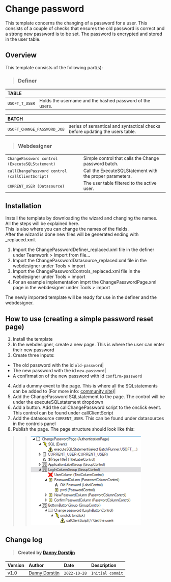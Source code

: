 # Change password
This template concerns the changing of a password for a user.
This consists of a couple of checks that ensures the old password is correct and a strong new password is to be set.
The password is encrypted and stored in the user table.
## Overview
This template consists of the following part(s):
> ### Definer
|TABLE||
|:-|-|
|`USOFT_T_USER`|Holds the username and the hashed password of the users.|

|BATCH||
|:-|-|
|`USOFT_CHANGE_PASSWORD_JOB`|series of semantical and syntactical checks before updating the users table.|
> ### Webdesigner
|||
|-|-|
|`ChangePassword control (ExecuteSQLStatement)`|Simple control that calls the Change password batch.|
|`callChangePassword control (callClientScript)`|Call the ExecuteSQLStatement with the proper parameters.|
|`CURRENT_USER (Datasource)`|The user table filtered to the active user.|
## Installation
Install the template by downloading the wizard and changing the names.\
All the steps will be explained here.\
This is also where you can change the names of the fields.\
After the wizard is done new files will be generated ending with _replaced.xml.
1. Import the ChangePasswordDefiner_replaced.xml file in the definer under Teamwork > Import from file...
2. Import the ChangePasswordDatasource_replaced.xml file in the webdesigner under Tools > import
3. Import the ChangePasswordControls_replaced.xml file in the webdesigner under Tools > import
4. For an example implementation imprt the ChangePasswordPage.xml page in the webdesigner under Tools > import

The newly imported template will be ready for use in the definer and the webdesigner.
## How to use (creating a simple password reset page)
1. Install the template
2. In the webdesigner, create a new page. This is where the user can enter their new password
3. Create three inputs:
* The old password with the id `old-password`|
* The new password with the id `new-password`|
* A confirmation of the new password with id `confirm-password`
4. Add a dummy event to the page. This is where all the SQLstatements can be added to (For more info: [community site](https://community.usoft.com/sql-and-web-designer-116/sql-statements-671))|
5. Add the ChangePassword SQLstatement to the page. The control will be under the executeSQLstatement dropdown
6. Add a button. Add the callChangePassword script to the onclick event. This control can be found under callClientScript
7. Add the datasource `CURRENT_USER`. This can be found under datasources in the controls panel
8. Publish the page. The page structure should look like this:

> > ![result](docs/result.png)
## Change log
> #### Created by [Danny Dorstijn](mailto:danny.dorstijn@usoft.com)
|Version|Author|Date|Description|
|:---|:---|:---|:---|
|v1.0|[Danny Dorstijn](mailto:danny.dorstijn@usoft.com) |`2022-10-28`|`Initial commit`|